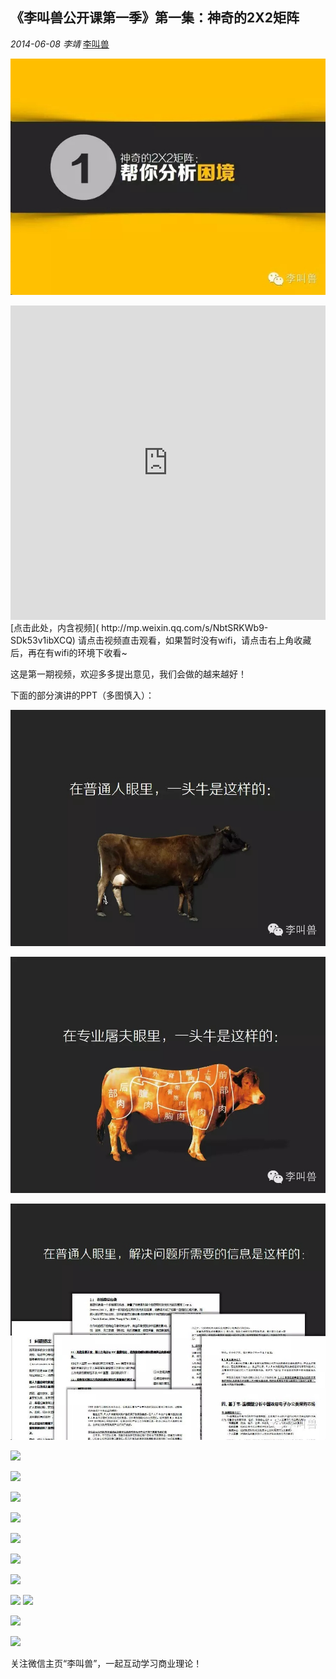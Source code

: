 ## 《李叫兽公开课第一季》第一集：神奇的2X2矩阵

*2014-06-08* *李靖* [李叫兽](http://mp.weixin.qq.com/s/NbtSRKWb9-SDk53v1ibXCQ##)


![](./_image/2017-02-13-16-03-18.jpg)


<iframe allowfullscreen="" frameborder="0" height="502.5" src="http://v.qq.com/iframe/player.html?vid=o0130jxjln2&amp;width=670&amp;height=502.5&amp;auto=0" style="margin: 0px; padding: 0px; max-width: 100%; box-sizing: border-box !important; word-wrap: break-word !important; z-index: 1; width: 670px !important; height: 502.5px !important;" width="670"></iframe>
[点击此处，内含视频](  http://mp.weixin.qq.com/s/NbtSRKWb9-SDk53v1ibXCQ)
请点击视频直击观看，如果暂时没有wifi，请点击右上角收藏后，再在有wifi的环境下收看~

这是第一期视频，欢迎多多提出意见，我们会做的越来越好！

下面的部分演讲的PPT（多图慎入）：


![](./_image/2017-02-13-16-03-34.jpg)



![](./_image/2017-02-13-16-03-42.jpg)



![](./_image/2017-02-13-16-03-51.jpg)


![](http://mmbiz.qpic.cn/mmbiz/As7mscS0UODsUugictOlBhPnbSuHbKassWLlicm3P3ibZIia43j9BwXDrpMO4pt0ibwQ5O3icNbNxThFvv6f5icY8UPXA/0?tp=webp&wxfrom=5&wx_lazy=1)

![](http://mmbiz.qpic.cn/mmbiz/As7mscS0UODsUugictOlBhPnbSuHbKassBRbbt4icZz8Reiahs6SX2L9nw4DbEBuricpqdZkHnAeEhr5NYANza7qyg/0)

![](http://mmbiz.qpic.cn/mmbiz/As7mscS0UODsUugictOlBhPnbSuHbKasswUWkibtRDa0kmtrFtN9yzNI5yzpPFEnibj6lBiaKE3r0qfMLxSibRr4Sdw/0)

![](http://mmbiz.qpic.cn/mmbiz/As7mscS0UODsUugictOlBhPnbSuHbKassHJic6dyl2x0vmZjzm5KnVtW4RceWUAeb9XU29oxDwiaX2coKzbE7ShWQ/0?tp=webp&wxfrom=5&wx_lazy=1)

![](http://mmbiz.qpic.cn/mmbiz/As7mscS0UODsUugictOlBhPnbSuHbKassZcs2ER4V1wdTIO5gjOZ9XlDgZrO9U4NLUicSjA1XVnWTO6ggicJIpRAg/0?tp=webp&wxfrom=5&wx_lazy=1)

![](http://mmbiz.qpic.cn/mmbiz/As7mscS0UODsUugictOlBhPnbSuHbKassO7wSJIU3MArEhtTOG5Zp2OBQbLYjibWIv1Xcjy4kDMXDmTRMNfUwD1g/0?tp=webp&wxfrom=5&wx_lazy=1)

![](http://mmbiz.qpic.cn/mmbiz/As7mscS0UODsUugictOlBhPnbSuHbKasswNlKjVya9v1djFE2QJka0b7mksUH0JeqIMNOlLywJbWgyXugszWYKQ/0?tp=webp&wxfrom=5&wx_lazy=1)

![](http://mmbiz.qpic.cn/mmbiz/As7mscS0UODsUugictOlBhPnbSuHbKass8unXp8Zlj2zAYJySYNwlTLwn3k0FiaIcnHsSpjT0QMpltIzc0ZHicO5A/0?tp=webp&wxfrom=5&wx_lazy=1)
![](http://mmbiz.qpic.cn/mmbiz/As7mscS0UODsUugictOlBhPnbSuHbKassBicBiasFqu4U7DvVsBvCrs4d6e0abJJSFCAQc77fjkCiasMRGficroR8AA/0?tp=webp&wxfrom=5&wx_lazy=1)

![](http://mmbiz.qpic.cn/mmbiz/As7mscS0UODsUugictOlBhPnbSuHbKassO4ooEiawJq0ZQ8ImOb4GJ2dcba31CvLcdJCaoktYcUNhEnNY4zTawyA/0?tp=webp&wxfrom=5&wx_lazy=1)

![](http://mmbiz.qpic.cn/mmbiz/As7mscS0UODsUugictOlBhPnbSuHbKass6EORLbPcDgPicHljIRSbaNKurAKrMjG51gMJz4icr8qbHzH8AKziaC2Ew/0?tp=webp&wxfrom=5&wx_lazy=1)

关注微信主页“李叫兽”，一起互动学习商业理论！
